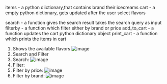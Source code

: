 items - a python diictionary,that contains brand their icecreams
cart - a empty python dictionary, gets updated after the user select flavors

search - a function gives the search result takes the search query as input
filterby - a function which filter either by brand or price
add_to_cart - a function updates the cart python dictionary object
print_cart - a function which prints the items in cart

1. Shows the available flavors
   ![image](https://github.com/user-attachments/assets/807c9f02-9689-4703-908a-0df42b2dfe71)
2. Search and Filter
3. Search:
   ![image](https://github.com/user-attachments/assets/9ae27f1e-0f3f-48e6-afe9-6019d6553c9a)
4. Filter:
5. Filter by price:
   ![image](https://github.com/user-attachments/assets/4db9c495-b312-46cc-a9ea-be4a2dc03ffc)
6. Filter by brand:
   ![image](https://github.com/user-attachments/assets/4cfbe83d-85ef-4f46-b419-e6ad06284feb)


